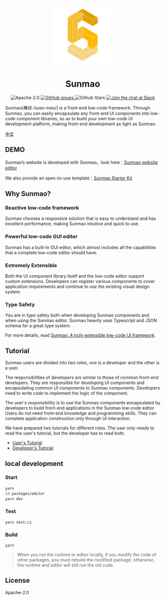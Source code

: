 <div align="center">
  <a href='https://sunmao-ui.com' target='_blank'>
    <img src="./docs/images/logo.png" alt="logo" width="200"  />
  </a>
</div>
<div align="center">
  <h1>Sunmao</h1>
</div>

<p align="center">
  <img alt="Apache-2.0" src="https://img.shields.io/github/license/smartxworks/sunmao-ui"/>
  <a href="https://github.com/smartxworks/sunmao-ui/issues">
    <img src="https://img.shields.io/github/issues/smartxworks/sunmao-ui" alt="GitHub issues">
  </a>
  <img alt="Github Stars" src="https://badgen.net/github/stars/smartxworks/sunmao-ui" />
  <a href="https://join.slack.com/t/sunmao/shared_invite/zt-1cgk81ebm-DyG9p2D5GNFS6vtbQwWj7A">
    <img src="https://img.shields.io/badge/slack-@sunmao-purple.svg?logo=slack" alt="Join the chat at Slack">
  </a>
</p>

Sunmao(榫卯 /suən mɑʊ/) is a front-end low-code framework. Through Sunmao, you can easily encapsulate any front-end UI components into low-code component libraries, so as to build your own low-code UI development platform, making front-end development as tight as Sunmao.

[中文](./docs/zh/README.md)

## DEMO

Sunmao‘s website is developed with Sunmao，look here：[Sunmao website editor](https://sunmao-ui.com/dev.html)

We also provide an open-to-use template：[Sunmao Starter Kit](https://github.com/webzard-io/sunmao-start)

## Why Sunmao?

### Reactive low-code framework

Sunmao chooses a responsive solution that is easy to understand and has excellent performance, making Sunmao intuitive and quick to use.

### Powerful low-code GUI editor

Sunmao has a built-in GUI editor, which almost includes all the capabilities that a complete low-code editor should have.

### Extremely Extensible

Both the UI component library itself and the low-code editor support custom extensions. Developers can register various components to cover application requirements and continue to use the existing visual design system.

### Type Safety

You are in type safety both when developing Sunmao components and when using the Sunmao editor. Sunmao heavily uses Typescript and JSON schema for a great type system.

For more details, read [Sunmao: A truly extensible low-code UI framework](./docs/en/what-is-sunmao.md).

## Tutorial

Sunmao users are divided into two roles, one is a developer and the other is a user.

The responsibilities of developers are similar to those of common front-end developers. They are responsible for developing UI components and encapsulating common UI components to Sunmao components. Developers need to write code to implement the logic of the component.

The user's responsibility is to use the Sunmao components encapsulated by developers to build front-end applications in the Sunmao low-code editor. Users do not need front-end knowledge and programming skills. They can complete application construction only through UI interaction.

We have prepared two tutorials for different roles. The user only needs to read the user's tutorial, but the developer has to read both.

- [User's Tutorial](./docs/en/user.md)
- [Developer's Tutorial](./docs/en/developer.md)

## local development

### Start

```sh
yarn
cd packages/editor
yarn dev
```

### Test

```shell
yarn test:ci
```

### Build

```shell
yarn
```

> When you run the runtime or editor locally, if you modify the code of other packages, you must rebuild the modified package, otherwise, the runtime and editor will still run the old code.

## License

Apache-2.0
